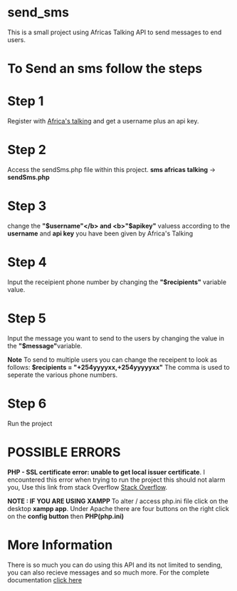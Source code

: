 # send_sms
This is a small project using Africas Talking API to send messages to end users.

# To Send an sms follow the steps 

# Step 1
Register with <a href="https://account.africastalking.com/auth/register">Africa's talking</a> and get a username plus an api key.

# Step 2
Access the sendSms.php file within this project. <b>sms africas talking</b> -> <b>sendSms.php</b>

# Step 3
change the <b>"$username"</b> and <b>"$apikey"</b> valuess according to the <b>username</b> and <b>api key</b> you have been given by Africa's Talking

# Step 4 
Input the receipient phone number by changing the <b>"$recipients"</b> variable value. 

# Step 5 
Input the message you want to send to the users by changing the value in the <b>"$message"</b>variable.

<b>Note</b>
To send to multiple users you can change the receipent to look as follows:
<b>$recipients = "+254yyyyxx,+254yyyyyxx"</b> 
The comma is used to seperate the various phone numbers.

# Step 6
Run the project

# POSSIBLE ERRORS 
<b>PHP - SSL certificate error: unable to get local issuer certificate</b>.
I encountered this error when trying to run the project 
this should not alarm you, Use this link from stack Overflow <a href="https://stackoverflow.com/questions/28858351/php-ssl-certificate-error-unable-to-get-local-issuer-certificate">Stack Overflow</a>.

<B>NOTE : IF YOU ARE USING XAMPP </B> To alter / access php.ini file click on the desktop <b>xampp app</b>. 
Under Apache there are four buttons on the right click on the <b>config button</b> then <b>PHP(php.ini)</b>

# More Information
There is so much you can do using this API and its not limited to sending, you can also recieve messages and so much more.
For the complete documentation <a href="http://docs.africastalking.com/sms/sending">click here</a>



